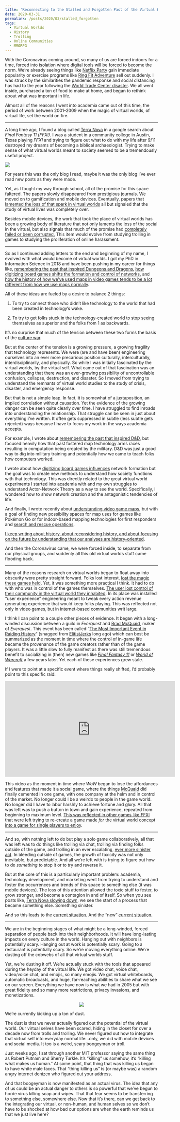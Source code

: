 ```yaml
---
title: 'Reconnecting to the Stalled and Forgotten Past of the Virtual World'
date: 2020-03-31
permalink: /posts/2020/03/stalled_forgotten
tags:
  - Virtual Worlds
  - History
  - Trolling
  - Online Communities
  - MMORPG
---
```


With the Coronavirus coming around, so many of us are forced indoors for a time, forced into isolation where digital tools will be forced to become the norm. We’re already seeing things like [Netflix Party](https://www.netflixparty.com/) gain immediate popularity or exercise programs like [Ring Fit Adventure](https://www.vice.com/en_us/article/m7q448/people-are-driving-for-hours-and-paying-hundreds-ring-fit) sell out suddenly. I was struck by the similarities the pandemic response and social distancing has had to the year following the [World Trade Center disaster](https://www.history.com/topics/21st-century/9-11-attacks). We all went inside, purchased a ton of food to make at home, and began to rethink about what was important in life.

Almost all of the reasons I went into academia came out of this time, the period of work between 2001–2009 when the magic of virtual worlds, of virtual life, set the world on fire.

***

A long time ago, I found a blog called [Terra Nova](https://terranova.blogs.com/terra_nova/archives.html) in a google search about _Final Fantasy 11 (FFXI)_. I was a student in a community college in Austin, Texas playing _FFXI_ and trying to figure out what to do with my life after 9/11 destroyed my dreams of becoming a biblical archaeologist. Trying to make sense of what virtual worlds meant to society seemed to be a tremendously useful project.

![](https://github.com/nicklalone/nicklalone.github.io/blob/master/images/tn.png)

For years this was the only blog I read, maybe it was the only blog i’ve ever read new posts as they were made.

Yet, as I fought my way through school, all of the promise for this space faltered. The papers slowly disappeared from prestigious journals. We moved on to gamification and mobile devices. Eventually, papers that [lamented the loss of that spark in virtual worlds](https://pdfs.semanticscholar.org/5ddd/2bc397f451dd3f407cd7b373899555147e83.pdf) all but signaled that the study of virtual lives was completely over.

Besides mobile devices, the work that took the place of virtual worlds has been a growing body of literature that not only laments the loss of the social in the virtual, but also signals that much of the promise had [completely failed or been corrupted.](http://blogs.harvard.edu/mediaberkman/2010/06/16/lisa-nakamura-dont-hate-the-player-hate-the-game/) This item would evolve from studying trolling in games to studying the proliferation of online harassment.

***

So as I continued adding letters to the end and beginning of my name, I evolved with what would become of virtual worlds. I got my PhD in Information Science in 2018 and have been pushing in my career for things like, [remembering the past that inspired Dungeons and Dragons](http://analoggamestudies.org/2019/09/a-tale-of-dungeons-dragons-and-the-origins-of-the-game-platform/), [how digitizing board games shifts the formation and control of networks](https://etda.libraries.psu.edu/catalog/15635njl164), and [how the history of how we’ve used maps in video games tends to be a lot different from how we use maps normally](https://dl.acm.org/doi/abs/10.1145/3336144).

All of these ideas are fueled by a desire to balance 2 things:

1.  To try to connect those who didn’t like technology to the world that had been created in technology’s wake.
    
2.  To try to get folks stuck in the technology-created world to stop seeing themselves as superior and the folks from 1 as backwards.
    
It’s no surprise that much of the tension between these two forms the basis of the [culture war](https://www.politico.com/magazine/story/2018/11/02/culture-war-liberals-conservatives-trump-2018-222095).

But at the center of the tension is a growing pressure, a growing fragility that technology represents. We were (are and have been) engineering ourselves into an ever more precarious position culturally, interculturally, interdisciplinarily, and physically. So while I was initially fascinated by the virtual worlds, by the virtual self. What came out of that fascination was an understanding that there was an ever-growing possibility of uncontrollable confusion, collapse, destruction, and disaster. So I moved from trying to understand the remnants of virtual world studies to the study of crisis, disaster, and emergency response.

But that is not a simple leap. In fact, it is somewhat of a juxtaposition, an implied correlation without causation. Yet the evidence of the growing danger can be seen quite clearly over time. I have struggled to find inroads into understanding the relationship. That struggle can be seen in just about everything i’ve written. It often gets suppressed in subtle (less subtle gets rejected) ways because I have to focus my work in the ways academia accepts.

For example, I wrote about [remembering the past that inspired D&D,](http://analoggamestudies.org/2019/09/a-tale-of-dungeons-dragons-and-the-origins-of-the-game-platform/) but focused heavily how that past fostered map technology arms races resulting in computation being created by the military. D&D was just a good way to dig into military training and potentially how we came to teach folks how computers worked.

I wrote about how [digitizing board games influences](https://nicklalone.com/publication/2018-07-08-dissertation) network formation but the goal was to create new methods to understand how society functions with that technology. This was directly related to the great virtual world experiments I started into academia with and my own struggles to understand Actor-Network Theory as a way to see the world. Specifically, I wondered how to show network creation and the antagonistic tendencies of life.

And finally, I wrote recently about [understanding video game maps](https://dl.acm.org/doi/abs/10.1145/3336144), but with a goal of finding new possibility spaces for map uses for games like Pokémon Go or for indoor-based mapping technologies for first responders and [search and rescue operations](https://www.halfwaytothefuture.org/2019/programme/lalone-a-vision-of-augmented-reality-for-urban-search-and-rescue/).

[I keep writing about history, about reconsidering history, and about focusing on the future by understanding that our analyses are history-oriented](https://medium.com/@Nick_Lalone/fostering-historical-research-in-cscw-hci-1ecb362b1df).

And then the Coronavirus came, we were forced inside, to separate from our physical groups, and suddenly all this old virtual worlds stuff came flooding back.

***

Many of the reasons research on virtual worlds began to float away into obscurity were pretty straight forward. Folks lost interest, [lost the magic these games held](https://www.engadget.com/2008/12/11/terra-nova-blog-slowing-down-as-we-enter-new-era/). Yet, it was something more practical I think. It had to do with who was in control of the games themselves. [The user lost control of their community in the virtual world they inhabited](https://escholarship.org/uc/item/7br694vk). In its place was installed “user experience” engineering meant to tweak every action revenue generating experience that would keep folks playing. This was reflected not only in video games, but in internet-based communities writ large.

I think I can point to a couple other pieces of evidence. It began with a long-winded discussion between a guild in _Everquest_ and [Brad McQuaid](https://arstechnica.com/gaming/2019/11/everquest-lead-producer-and-designer-brad-mcquaid-has-passed-away/), maker of _Everquest_. This event has been called “[The Most Important Event in Raiding History](https://www.dropbox.com/s/eam0z21sufcn37a/The%20most%20important%20event%20in%20raiding%20history%20-%20full%20-ui%20.pdf?dl=0)” (snagged from [ElitistJerks](https://web.archive.org/web/20101009211455/http:/elitistjerks.com/blogs/jamesvz/487-most_important_event_raiding_history.html) long ago) which can best be summarized as the moment in time where the control of in-game life became the provenance of the game creators rather than of the game players. It was a little slow to fully manifest as there was still tremendous benefit to socializing in (then) new games like [_Final Fantasy 11_](http://tuufless.blogspot.com/2006/03/limitbreak-vs-absolute-virtue.html) or [_World of Warcraft_](https://www.amazon.com/Leet-Noobs-Warcraft-Literacies-Epistemologies/dp/1433116103) a few years later. Yet each of these experiences grew stale.

If I were to point at a specific event where things really shifted, I’d probably point to this specific raid.

<iframe width="560" height="315" src="https://www.youtube.com/embed/S_ggLGj37qI" frameborder="0" allow="accelerometer; autoplay; encrypted-media; gyroscope; picture-in-picture" allowfullscreen></iframe>

This video as the moment in time where _WoW_ began to lose the affordances and features that made it a social game, where the things [McQuaid](https://arstechnica.com/gaming/2019/11/everquest-lead-producer-and-designer-brad-mcquaid-has-passed-away/) did finally cemented in one game, with one company at the helm and in control of the market. No longer could I be a weirdo to people in the game world. No longer did I have to labor harshly to achieve fortune and glory. All that was left was to push a button in town and gain experience, repeated from beginning to maximum level. [This was reflected in other games like FFXI that were left trying to re-create a game made _for_ the virtual world concept into a game for single players to enjoy](https://www.dropbox.com/s/3qbrpofouwg1lsr/LaLone%20-%20FFXI%20Archaeology.pdf?dl=0).

***

And so, with nothing left to do but play a solo game collaboratively, all that was left was to do things like trolling via chat, trolling via finding folks outside of the game, and trolling in an ever escalating, [ever more sinister act](https://www.cnn.com/2019/09/14/us/swatting-sentence-casey-viner/index.html). In bleeding outside of games, the growth of toxicity was not only inevitable, but predictable. And all we’re left with is trying to figure out how to do _something_ to stop it or to try and reverse it.

But at the core of this is a particularly important problem: academia, technology development, and marketing went from trying to understand and foster the occurrences and trends of this space to something else (it was mobile devices). The loss of this attention allowed the toxic stuff to fester, to grow stronger, and become a contagion in and of itself. So when you see posts like, [Terra Nova slowing down](https://www.engadget.com/2008/12/11/terra-nova-blog-slowing-down-as-we-enter-new-era/), we see the start of a process that became something else. Something sinister.

And so this leads to the [current situation](https://slate.com/technology/2019/08/gamergate-video-games-five-years-later.html). And the “new” [current situation](https://experience.arcgis.com/experience/685d0ace521648f8a5beeeee1b9125cd).

***

We are in the beginning stages of what might be a long-winded, forced separation of people back into their neighborhoods. It will have long-lasting impacts on every culture in the world. Hanging out with neighbors is potentially scary. Hanging out at work is potentially scary. Going to a restaurant is potentially scary. So we’re moving everything online. We’re dusting off the cobwebs of all that virtual worlds stuff.

Yet, we’re dusting it off. We’re actually stuck with the tools that appeared during the heyday of the virtual life. We got video chat, voice chat, video/voice chat, and emojis, so many emojis. We got virtual whiteboards, automatic broadcasts, and huge, far-reaching abilities to share what we see on our screen. Everything we have now is what we had in 2005 but with great fidelity and so many more restrictions, privacy invasions, and monetizations.

<div align="center">

![](https://raw.githubusercontent.com/nicklalone/nicklalone.github.io/master/images/cv19.png)
</div>

We’re currently kicking up a ton of dust.

The dust is that we never actually figured out the potential of the virtual world. Our virtual selves have been scared, hiding in the closet for over a decade now from trolls and trolling. We never figured out how to integrate that virtual self into everyday normal life…only, we did with mobile devices and social media. It too is a weird, scary boogeyman or troll.

Just weeks ago, I sat through another MIT professor saying the same thing as Robert Putnam and Sherry Turkle. It’s “killing” us somehow, it’s “killing what makes us human.” At some point, that thing that was killing us began to have white male faces. That “thing killing us” is (or maybe was) a random angry internet denizen who figured out your address.

And that boogeyman is now manifested as an actual virus. The idea that any of us could be an actual danger to others is so powerful that we’ve begun to horde virus killing soap and wipes. That that fear seems to be transferring to something else, somewhere else. Now that it’s there, can we get back to the integrating our virtual, or non-human, and human selves so we don’t have to be shocked at how bad our options are when the earth reminds us that we just live here?
